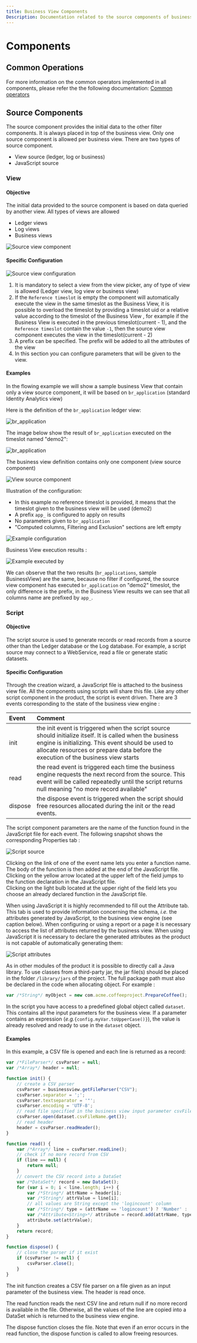 ```yaml
---
title: Business View Components
Description: Documentation related to the source components of business views
---
```


# Components

## Common Operations

For more information on the common operators implemented in all components, please refer the the following documentation: [Common operators](./03-common-features)

## Source Components

The source component provides the initial data to the other filter components. It is always placed in top of the business view. Only one source component is allowed per business view. There are two types of source component.

- View source (ledger, log or business)
- JavaScript source

### View

#### Objective

The initial data provided to the source component is based on data queried by another view. All types of views are allowed

- Ledger views
- Log views
- Business views

![Source view component](./images/source_view__component.png "Source view component")

#### Specific Configuration

![Source view configuration](./images/source_view_configuration.png "Source view configuration")

1. It is mandatory to select a view from the view picker, any of type of view is allowed (Ledger view, log view or business view)
2. If the `Reference timeslot` is empty the component will automatically execute the view in the same timeslot as the Business View, it is possible to overload the timeslot by providing a timeslot uid or a relative value according to the timeslot of the Business View , for example if the Business View is executed in the previous timeslot(current - 1), and the `Reference timeslot` contain the value `-1`, then the source view component executes the view in the timeslot(current - 2)
3. A prefix can be specified. The prefix will be added to all the attributes of the view  
4. In this section you can configure parameters that will be given to the view.

#### Examples

In the flowing example we will show a sample business View that contain only a view source component, it will be based on `br_application` (standard Identity Analytics view)

Here is the definition of the `br_application` ledger view:

![br_application](./images/br_applications_concept.png "br_application")

The image below show the result of `br_application` executed on the timeslot named "demo2":  

![br_application](./images/br_application.png "br_application")

The business view definition contains only one component (view source component)  

![View source component](./images/source_view__component.png "View source component")

Illustration of the configuration:

- In this example no reference timeslot is provided, it means that the timeslot given to the business view will be used (demo2)
- A prefix `app_` is configured to apply on results
- No parameters given to `br_application`
- "Computed columns, Filtering and Exclusion" sections are left empty  

![Example configuration](./images/example_config.png "Example configuration")

Business View execution results :  

![Example executed by](./images/example_executed_bv.png "Example executed by")

We can observe that the two results (`br_applications`, sample BusinessView) are the same, because no filter if configured, the source view component has executed `br_application` on "demo2" timeslot, the only difference is the prefix, in the Business View  results we can see that all columns name are prefixed by `app_`.

### Script

#### Objective

The script source is used to generate records or read records from a source other than the Ledger database or the Log database. For example, a script source may connect to a WebService, read a file or generate static datasets.  

#### Specific Configuration

Through the creation wizard, a JavaScript file is attached to the business view file. All the components using scripts will share this file. Like any other script component in the product, the script is event driven. There are 3 events corresponding to the state of the business view engine :  

| Event                    | Comment                                                                                 |  
| :----------------------- | :-------------------------------------------------------------------------------------- |
| init                     | the init event is triggered when the script source should initialize itself. It is called when the business engine is initializing. This event should be used to allocate resources or prepare data before the execution of the business view starts|  
| read                     | the read event is triggered each time the business engine requests the next record from the source. This event will be called repeatedly until the script returns null meaning "no more record available"|
| dispose                  | the dispose event is triggered when the script should free resources allocated during the init or the read events.|

The script component parameters are the name of the function found in the JavaScript file for each event. The following snapshot shows the corresponding Properties tab :  

![Script source](./images/bv_scriptsource.png "Script source")

Clicking on the link of one of the event name lets you enter a function name. The body of the function is then added at the end of the JavaScript file.  
Clicking on the yellow arrow located at the upper left of the field jumps to the function declaration in the JavaScript file.  
Clicking on the light bulb located at the upper right of the field lets you choose an already declared function in the JavaScript file.  

When using JavaScript it is highly recommended to fill out the Attribute tab. This tab is used to provide information concerning the schema, _i.e._ the attributes generated by JavaScript, to the business view engine (see caption below). When configuring or using a report or a page it is necessary to access the list of attributes returned by the business view. When using JavaScript it is necessary to declare the generated attributes as the product is not capable of automatically generating them:  

![Script attributes](./images/bv_scriptattributes.png "Script attributes")

As in other modules of the product it is possible to directly call a Java library. To use classes from a third-party jar, the jar file(s) should be placed in the folder `/library/jars` of the project. The full package path must also be declared in the code when allocating object. For example :

```javascript
var /*String*/ myObject = new com.acme.coffeeproject.PrepareCoffee();
```

In the script you have access to a predefined global object called `dataset`. This contains all the input parameters for the business view. If a parameter contains an expression
(_e.g._`{config.myVar.toUpperCase()}`), the value is already resolved and ready to use in the `dataset` object.  

#### Examples

In this example, a CSV file is opened and each line is returned as a record:  

```javascript  
var /*FileParser*/ csvParser = null;
var /*Array*/ header = null;

function init() {
    // create a CSV parser
    csvParser = businessview.getFileParser("CSV");
    csvParser.separator = ';';
    csvParser.textseparator = '"';
    csvParser.encoding = 'UTF-8';
    // read file specified in the business view input parameter csvFileName
    csvParser.open(dataset.csvFileName.get());
    // read header
    header = csvParser.readHeader();
}

function read() {
    var /*Array*/ line = csvParser.readLine();
    // check if no more record from CSV
    if (line == null) {
        return null;
    }
    // convert the CSV record into a DataSet
    var /*DataSet*/ record = new DataSet();
    for (var i = 0; i < line.length; i++) {
        var /*String*/ attrName = header[i];
        var /*String*/ attrValue = line[i];
        // all values are String except the 'logincount' column
        var /*String*/ type = (attrName == 'logincount') ? 'Number' : 'String';
        var /*Attribute<String>*/ attribute = record.add(attrName, type, false);
        attribute.set(attrValue);
    }
    return record;
}

function dispose() {
    // close the parser if it exist
    if (csvParser != null) {
        csvParser.close();
    }
}
```

The init function creates a CSV file parser on a file given as an input parameter of the business view. The header is read once.

The read function reads the next CSV line and return null if no more record is available in the file. Otherwise, all the values of the line are copied into a DataSet which is returned to the business view engine.

The dispose function closes the file. Note that even if an error occurs in the read function, the dispose function is called to allow freeing resources.  

